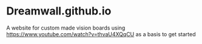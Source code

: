 # Dreamwall.github.io
A website for custom made vision boards
using https://www.youtube.com/watch?v=thvaU4XQqCU as a basis to get started
